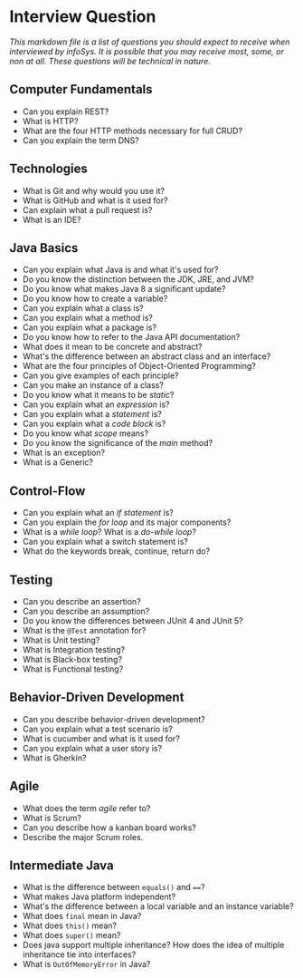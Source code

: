 # Interview Question

_This markdown file is a list of questions you should expect to receive when interviewed by infoSys. It is possible that you may receive most, some, or non at all. These questions will be technical in nature._

## Computer Fundamentals
- Can you explain REST? 
- What is HTTP?
- What are the four HTTP methods necessary for full CRUD?
- Can you explain the term DNS?

## Technologies
- What is Git and why would you use it?
- What is GitHub and what is it used for?
- Can explain what a pull request is?
- What is an IDE?


## Java Basics

- Can you explain what Java is and what it's used for?
- Do you know the distinction between the JDK, JRE, and JVM?
- Do you know what makes Java 8 a significant update?
- Do you know how to create a variable?
- Can you explain what a class is?
- Can you explain what a method is?
- Can you explain what a package is?
- Do you know how to refer to the Java API documentation?
- What does it mean to be concrete and abstract?
- What's the difference between an abstract class and an interface?
- What are the four principles of Object-Oriented Programming?
- Can you give examples of each principle?
- Can you make an instance of a class?
- Do you know what it means to be *static*?
- Can you explain what an *expression* is?
- Can you explain what a *statement* is?
- Can you explain what a *code block* is?
- Do you know what *scope* means?
- Do you know the significance of the *main* method?
- What is an exception?
- What is a Generic?

## Control-Flow

- Can you explain what an *if statement* is?
- Can you explain the *for loop* and its major components?
- What is a *while loop*? What is a *do-while loop*?
- Can you explain what a switch statement is?
- What do the keywords break, continue, return do?

## Testing

- Can you describe an assertion?
- Can you describe an assumption?
- Do you know the differences between JUnit 4 and JUnit 5?
- What is the `@Test` annotation for?
- What is Unit testing?
- What is Integration testing?
- What is Black-box testing?
- What is Functional testing?

## Behavior-Driven Development

- Can you describe behavior-driven development?
- Can you explain what a test scenario is?
- What is cucumber and what is it used for?
- Can you explain what a user story is?
- What is Gherkin?

## Agile

- What does the term *agile* refer to?
- What is Scrum?
- Can you describe how a kanban board works?
- Describe the major Scrum roles.

## Intermediate Java

- What is the difference between `equals()` and `==`?
- What makes Java platform independent?
- What's the difference between a local variable and an instance variable?
- What does `final` mean in Java?
- What does `this()` mean?
- What does `super()` mean?
- Does java support multiple inheritance? How does the idea of multiple inheritance tie into interfaces?
- What is `OutOfMemoryError` in Java?